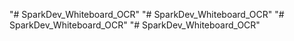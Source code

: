 "# SparkDev_Whiteboard_OCR" 
"# SparkDev_Whiteboard_OCR" 
"# SparkDev_Whiteboard_OCR" 
"# SparkDev_Whiteboard_OCR" 
